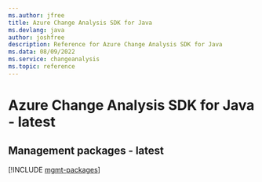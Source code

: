 ```yaml
---
ms.author: jfree
title: Azure Change Analysis SDK for Java
ms.devlang: java
author: joshfree
description: Reference for Azure Change Analysis SDK for Java
ms.data: 08/09/2022
ms.service: changeanalysis
ms.topic: reference
---
```

# Azure Change Analysis SDK for Java - latest

## Management packages - latest
[!INCLUDE [mgmt-packages](change-analysis-mgmt-index.md)]